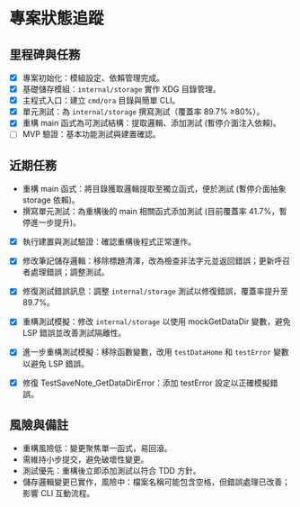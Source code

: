 # 專案狀態追蹤

## 里程碑與任務
- [x] 專案初始化：模組設定、依賴管理完成。
- [x] 基礎儲存模組：`internal/storage` 實作 XDG 目錄管理。
- [x] 主程式入口：建立 `cmd/ora` 目錄與簡單 CLI。
- [x] 單元測試：為 `internal/storage` 撰寫測試（覆蓋率 89.7% ≥80%）。
- [x] 重構 main 函式為可測試結構：提取邏輯、添加測試 (暫停介面注入依賴)。
- [ ] MVP 驗證：基本功能測試與建置確認。

## 近期任務
- 重構 main 函式：將目錄獲取邏輯提取至獨立函式，便於測試 (暫停介面抽象 storage 依賴)。
- 撰寫單元測試：為重構後的 main 相關函式添加測試 (目前覆蓋率 41.7%，暫停進一步提升)。
- [x] 執行建置與測試驗證：確認重構後程式正常運作。
- [x] 修改筆記儲存邏輯：移除標題清澤，改為檢查非法字元並返回錯誤；更新呼召者處理錯誤；調整測試。
- [x] 修復測試錯誤訊息：調整 `internal/storage` 測試以修復錯誤，覆蓋率提升至 89.7%。
- [x] 重構測試模擬：修改 `internal/storage` 以使用 mockGetDataDir 變數，避免 LSP 錯誤並改善測試隔離性。
- [x] 進一步重構測試模擬：移除函數變數，改用 `testDataHome` 和 `testError` 變數以避免 LSP 錯誤。

- [x] 修復 TestSaveNote_GetDataDirError：添加 testError 設定以正確模擬錯誤。

## 風險與備註
- 重構風險低：變更聚焦單一函式，易回滾。
- 需維持小步提交，避免破壞性變更。
- 測試優先：重構後立即添加測試以符合 TDD 方針。
- 儲存邏輯變更已實作，風險中：檔案名稱可能包含空格，但錯誤處理已改善；影響 CLI 互動流程。